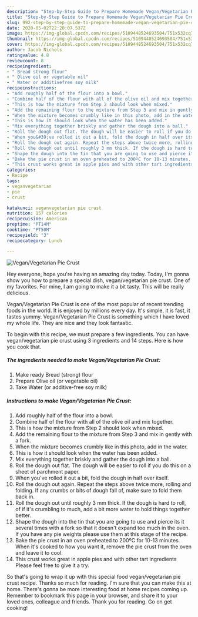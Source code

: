 ```yaml
---
description: "Step-by-Step Guide to Prepare Homemade Vegan/Vegetarian Pie Crust"
title: "Step-by-Step Guide to Prepare Homemade Vegan/Vegetarian Pie Crust"
slug: 992-step-by-step-guide-to-prepare-homemade-vegan-vegetarian-pie-crust
date: 2020-05-02T22:20:07.537Z
image: https://img-global.cpcdn.com/recipes/5109448524693504/751x532cq70/veganvegetarian-pie-crust-recipe-main-photo.jpg
thumbnail: https://img-global.cpcdn.com/recipes/5109448524693504/751x532cq70/veganvegetarian-pie-crust-recipe-main-photo.jpg
cover: https://img-global.cpcdn.com/recipes/5109448524693504/751x532cq70/veganvegetarian-pie-crust-recipe-main-photo.jpg
author: Jacob Nichols
ratingvalue: 4.8
reviewcount: 8
recipeingredient:
- " Bread strong flour"
- " Olive oil or vegetable oil"
- " Water or additivefree soy milk"
recipeinstructions:
- "Add roughly half of the flour into a bowl."
- "Combine half of the flour with all of the olive oil and mix together."
- "This is how the mixture from Step 2 should look when mixed."
- "Add the remaining flour to the mixture from Step 3 and mix in gently with a fork."
- "When the mixture becomes crumbly like in this photo, add in the water."
- "This is how it should look when the water has been added."
- "Mix everything together briskly and gather the dough into a ball."
- "Roll the dough out flat. The dough will be easier to roll if you do this on a sheet of parchment paper."
- "When you&#39;ve rolled it out a bit, fold the dough in half over itself."
- "Roll the dough out again. Repeat the steps above twice more, rolling and folding. If any crumbs or bits of dough fall of, make sure to fold them back in."
- "Roll the dough out until roughly 3 mm thick. If the dough is hard to roll, of if it&#39;s crumbling to much, add a bit more water to hold things together better."
- "Shape the dough into the tin that you are going to use and pierce its it several times with a fork so that it doesn&#39;t expand too much in the oven. If you have any pie weights please use them at this stage of the recipe."
- "Bake the pie crust in an oven preheated to 200ºC for 10-13 minutes. When it&#39;s cooked to how you want it, remove the pie crust from the oven and leave it to cool."
- "This crust works great in apple pies and with other tart ingredients Please feel free to give it a try."
categories:
- Recipe
tags:
- veganvegetarian
- pie
- crust

katakunci: veganvegetarian pie crust 
nutrition: 157 calories
recipecuisine: American
preptime: "PT14M"
cooktime: "PT50M"
recipeyield: "3"
recipecategory: Lunch

---
```



![Vegan/Vegetarian Pie Crust](https://img-global.cpcdn.com/recipes/5109448524693504/751x532cq70/veganvegetarian-pie-crust-recipe-main-photo.jpg)

Hey everyone, hope you're having an amazing day today. Today, I'm gonna show you how to prepare a special dish, vegan/vegetarian pie crust. One of my favorites. For mine, I am going to make it a bit tasty. This will be really delicious.

Vegan/Vegetarian Pie Crust is one of the most popular of recent trending foods in the world. It is enjoyed by millions every day. It's simple, it is fast, it tastes yummy. Vegan/Vegetarian Pie Crust is something which I have loved my whole life. They are nice and they look fantastic.




To begin with this recipe, we must prepare a few ingredients. You can have vegan/vegetarian pie crust using 3 ingredients and 14 steps. Here is how you cook that.

<!--inarticleads1-->

##### The ingredients needed to make Vegan/Vegetarian Pie Crust:

1. Make ready  Bread (strong) flour
1. Prepare  Olive oil (or vegetable oil)
1. Take  Water (or additive-free soy milk)




<!--inarticleads2-->

##### Instructions to make Vegan/Vegetarian Pie Crust:

1. Add roughly half of the flour into a bowl.
1. Combine half of the flour with all of the olive oil and mix together.
1. This is how the mixture from Step 2 should look when mixed.
1. Add the remaining flour to the mixture from Step 3 and mix in gently with a fork.
1. When the mixture becomes crumbly like in this photo, add in the water.
1. This is how it should look when the water has been added.
1. Mix everything together briskly and gather the dough into a ball.
1. Roll the dough out flat. The dough will be easier to roll if you do this on a sheet of parchment paper.
1. When you&#39;ve rolled it out a bit, fold the dough in half over itself.
1. Roll the dough out again. Repeat the steps above twice more, rolling and folding. If any crumbs or bits of dough fall of, make sure to fold them back in.
1. Roll the dough out until roughly 3 mm thick. If the dough is hard to roll, of if it&#39;s crumbling to much, add a bit more water to hold things together better.
1. Shape the dough into the tin that you are going to use and pierce its it several times with a fork so that it doesn&#39;t expand too much in the oven. If you have any pie weights please use them at this stage of the recipe.
1. Bake the pie crust in an oven preheated to 200ºC for 10-13 minutes. When it&#39;s cooked to how you want it, remove the pie crust from the oven and leave it to cool.
1. This crust works great in apple pies and with other tart ingredients Please feel free to give it a try.




So that's going to wrap it up with this special food vegan/vegetarian pie crust recipe. Thanks so much for reading. I'm sure that you can make this at home. There's gonna be more interesting food at home recipes coming up. Remember to bookmark this page in your browser, and share it to your loved ones, colleague and friends. Thank you for reading. Go on get cooking!
